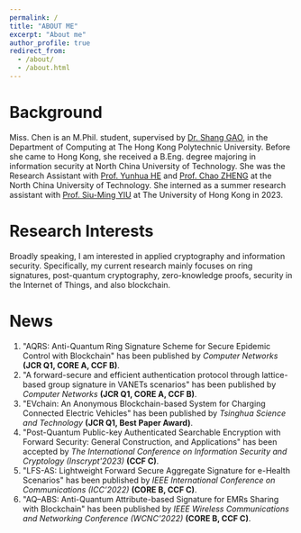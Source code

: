 ```yaml
---
permalink: /
title: "ABOUT ME"
excerpt: "About me"
author_profile: true
redirect_from: 
  - /about/
  - /about.html
---
```



Background
======
Miss. Chen is an M.Phil. student, supervised by [Dr. Shang GAO](https://goldsainteagle.github.io/shanggao.github.io/), in the Department of Computing at The Hong Kong Polytechnic University. Before she came to Hong Kong, she received a B.Eng. degree majoring in information security at North China University of Technology. She was the Research Assistant with [Prof. Yunhua HE](http://lwss.ncut.edu.cn/TutorServlet?action=queryDs&teacherid=YTx75JjaQGkuE4yNcPF9Ig==) and [Prof. Chao ZHENG](http://lwss.ncut.edu.cn/TutorServlet?action=queryDs&teacherid=cdHELk601RdNXiezPlHCVw==) at the North China University of Technology. She interned as a summer research assistant with [Prof. Siu-Ming YIU](https://www.cs.hku.hk/people/academic-staff/smyiu) at The University of Hong Kong in 2023.

Research Interests
======
Broadly speaking, I am interested in applied cryptography and information security. Specifically, my current research mainly focuses on ring signatures, post-quantum cryptography, zero-knowledge proofs, security in the Internet of Things, and also blockchain.

News
======
1. "AQRS: Anti-Quantum Ring Signature Scheme for Secure Epidemic Control with Blockchain" has been published by *Computer Networks* **(JCR Q1, CORE A, CCF B)**.
2. "A forward-secure and efficient authentication protocol through lattice-based group signature in VANETs scenarios" has been published by *Computer Networks* **(JCR Q1, CORE A, CCF B)**.
3. "EVchain: An Anonymous Blockchain-based System for Charging Connected Electric Vehicles" has been published by *Tsinghua Science and Technology* **(JCR Q1, Best Paper Award)**.
4. "Post-Quantum Public-key Authenticated Searchable Encryption with Forward Security: General Construction, and Applications" has been accepted by *The International Conference on Information Security and Cryptology (Inscrypt'2023)* **(CCF C)**.
5. "LFS-AS: Lightweight Forward Secure Aggregate Signature for e-Health Scenarios" has been published by *IEEE International Conference on Communications (ICC’2022)* **(CORE B, CCF C)**.
6. "AQ–ABS: Anti-Quantum Attribute-based Signature for EMRs Sharing with Blockchain" has been published by *IEEE Wireless Communications and Networking Conference (WCNC'2022)* **(CORE B, CCF C)**.

